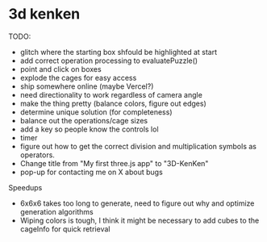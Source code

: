 # 3d kenken

TODO:
- glitch where the starting box shfould be highlighted at start
- add correct operation processing to evaluatePuzzle()
- point and click on boxes
- explode the cages for easy access
- ship somewhere online (maybe Vercel?)
- need directionality to work regardless of camera angle
- make the thing pretty (balance colors, figure out edges)
- determine unique solution (for completeness)
- balance out the operations/cage sizes
- add a key so people know the controls lol
- timer
- figure out how to get the correct division and multiplication symbols as operators.
- Change title from "My first three.js app" to "3D-KenKen"
- pop-up for contacting me on X about bugs

Speedups
- 6x6x6 takes too long to generate, need to figure out why and optimize generation algorithms
- Wiping colors is tough, I think it might be necessary to add cubes to the cageInfo for quick retrieval